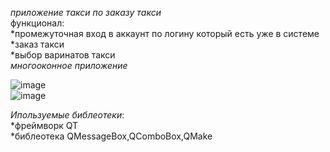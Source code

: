 *приложение такси по заказу такси*    
функционал:  
*промежуточная вход в аккаунт по логину который есть уже в системе  
*заказ такси  
*выбор варинатов такси  
*многооконное приложение*  

![image](https://github.com/SviridovSergey/taksiAplication/assets/137297748/7466402b-c9b4-47a1-82bd-6212d80f809a)  
![image](https://github.com/SviridovSergey/taksiAplication/assets/137297748/bc13cc9f-43d8-417e-8bc0-a6e0c533556e)  

*Ипользуемые библеотеки*:  
*фреймворк QT  
*библеотека QMessageBox,QComboBox,QMake   
